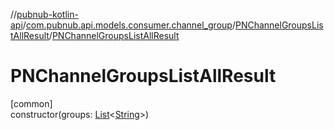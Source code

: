//[pubnub-kotlin-api](../../../index.md)/[com.pubnub.api.models.consumer.channel_group](../index.md)/[PNChannelGroupsListAllResult](index.md)/[PNChannelGroupsListAllResult](-p-n-channel-groups-list-all-result.md)

# PNChannelGroupsListAllResult

[common]\
constructor(groups: [List](https://kotlinlang.org/api/latest/jvm/stdlib/kotlin.collections/-list/index.html)&lt;[String](https://kotlinlang.org/api/latest/jvm/stdlib/kotlin/-string/index.html)&gt;)
